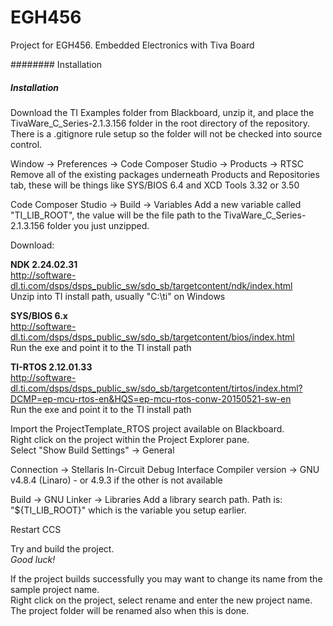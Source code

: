 # EGH456
Project for EGH456. Embedded Electronics with Tiva Board

######## Installation

##### Installation
Download the TI Examples folder from Blackboard, unzip it, and place
the TivaWare_C_Series-2.1.3.156 folder in the root directory of the
repository. There is a .gitignore rule setup so the folder will not
be checked into source control.

Window -> Preferences -> Code Composer Studio -> Products -> RTSC
Remove all of the existing packages underneath Products and Repositories tab,
these will be things like SYS/BIOS 6.4 and XCD Tools 3.32 or 3.50

Code Composer Studio -> Build -> Variables
Add a new variable called "TI_LIB_ROOT", the value will be the file path
to the TivaWare_C_Series-2.1.3.156 folder you just unzipped.

Download:

**NDK 2.24.02.31**  
<http://software-dl.ti.com/dsps/dsps_public_sw/sdo_sb/targetcontent/ndk/index.html>  
Unzip into TI install path, usually "C:\ti" on Windows

**SYS/BIOS 6.x**  
<http://software-dl.ti.com/dsps/dsps_public_sw/sdo_sb/targetcontent/bios/index.html>  
Run the exe and point it to the TI install path

**TI-RTOS 2.12.01.33**  
<http://software-dl.ti.com/dsps/dsps_public_sw/sdo_sb/targetcontent/tirtos/index.html?DCMP=ep-mcu-rtos-en&HQS=ep-mcu-rtos-conw-20150521-sw-en>  
Run the exe and point it to the TI install path

Import the ProjectTemplate_RTOS project available on Blackboard.  
Right click on the project within the Project Explorer pane.  
Select "Show Build Settings" -> General

Connection -> Stellaris In-Circuit Debug Interface
Compiler version -> GNU v4.8.4 (Linaro) 
	- or 4.9.3 if the other is not available

Build -> GNU Linker -> Libraries
Add a library search path. Path is: "${TI_LIB_ROOT}"
which is the variable you setup earlier.

Restart CCS

Try and build the project.  
*Good luck!*

If the project builds successfully you may want to change its name from the sample project name.  
Right click on the project, select rename and enter the new project name. The project folder
will be renamed also when this is done.






